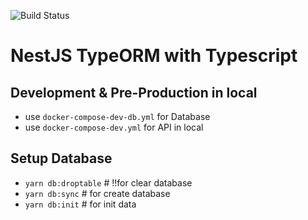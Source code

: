 ![Build Status](https://travis-ci.com/winzaa123/Nest-React.svg?branch=main)

# NestJS TypeORM with Typescript

## Development & Pre-Production in local

- use `docker-compose-dev-db.yml` for Database
- use `docker-compose-dev.yml` for API in local

## Setup Database

- `yarn db:droptable` # !!for clear database
- `yarn db:sync` # for create database
- `yarn db:init` # for init data

